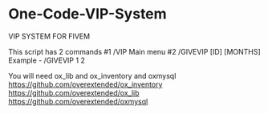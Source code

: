 # One-Code-VIP-System
VIP SYSTEM FOR FIVEM


This script has 2 commands 
#1 /VIP Main menu
#2 /GIVEVIP [ID] [MONTHS] Example - /GIVEVIP 1 2 

You will need ox_lib and ox_inventory and oxmysql
https://github.com/overextended/ox_inventory
https://github.com/overextended/ox_lib
https://github.com/overextended/oxmysql
